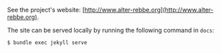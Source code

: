 See the project's website: [http://www.alter-rebbe.org](http://www.alter-rebbe.org).

The site can be served locally by running the following command in `docs`:
```groovy
$ bundle exec jekyll serve
```

